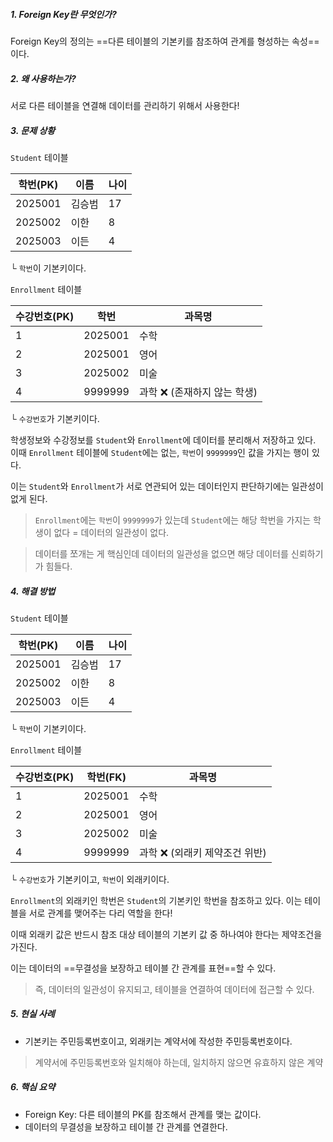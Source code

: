##### 1. Foreign Key란 무엇인가?
Foreign Key의 정의는 ==다른 테이블의 기본키를 참조하여 관계를 형성하는 속성==이다.

##### 2. 왜 사용하는가?
서로 다른 테이블을 연결해 데이터를 관리하기 위해서 사용한다!

##### 3. 문제 상황
`Student` 테이블

| 학번(PK)  | 이름  | 나이  |
| ------- | --- | --- |
| 2025001 | 김승범 | 17  |
| 2025002 | 이한  | 8   |
| 2025003 | 이든  | 4   |
└ `학번`이 기본키이다.

`Enrollment` 테이블

| 수강번호(PK) | 학번      | 과목명               |
| -------- | ------- | ----------------- |
| 1        | 2025001 | 수학                |
| 2        | 2025001 | 영어                |
| 3        | 2025002 | 미술                |
| 4        | 9999999 | 과학 ❌ (존재하지 않는 학생) |
└ `수강번호`가 기본키이다.

학생정보와 수강정보를 `Student`와 `Enrollment`에 데이터를 분리해서 저장하고 있다.
이때 `Enrollment` 테이블에 `Student`에는 없는, `학번`이 `9999999`인 값을 가지는 행이 있다. 

이는 `Student`와 `Enrollment`가 서로 연관되어 있는 데이터인지 판단하기에는 일관성이 없게 된다.
>`Enrollment`에는 `학번`이 `9999999`가 있는데 `Student`에는 해당 학번을 가지는 학생이 없다
>= 데이터의 일관성이 없다.

>데이터를 쪼개는 게 핵심인데 데이터의 일관성을 없으면 해당 데이터를 신뢰하기가 힘들다.
##### 4. 해결 방법
`Student` 테이블

| 학번(PK)  | 이름  | 나이  |
| ------- | --- | --- |
| 2025001 | 김승범 | 17  |
| 2025002 | 이한  | 8   |
| 2025003 | 이든  | 4   |
└ `학번`이 기본키이다.

`Enrollment` 테이블

| 수강번호(PK) | 학번(FK)  | 과목명                |
| -------- | ------- | ------------------ |
| 1        | 2025001 | 수학                 |
| 2        | 2025001 | 영어                 |
| 3        | 2025002 | 미술                 |
| 4        | 9999999 | 과학 ❌ (외래키 제약조건 위반) |
└ `수강번호`가 기본키이고, `학번`이 외래키이다.

`Enrollment`의 외래키인 학번은 `Student`의 기본키인 학번을  참조하고 있다. 
이는 테이블을 서로 관계를 맺어주는 다리 역할을 한다!

이때 외래키 값은 반드시 참조 대상 테이블의 기본키 값 중 하나여야 한다는 제약조건을 가진다.

이는 데이터의 ==무결성을 보장하고 테이블 간 관계를 표현==할 수 있다.

> 즉, 데이터의 일관성이 유지되고, 테이블을 연결하여 데이터에 접근할 수 있다.

##### 5. 현실 사례
- 기본키는 주민등록번호이고, 외래키는 계약서에 작성한 주민등록번호이다.

> 계약서에 주민등록번호와 일치해야 하는데, 일치하지 않으면 유효하지 않은 계약
##### 6. 핵심 요약
- Foreign Key: 다른 테이블의 PK를 참조해서 관계를 맺는 값이다.
- 데이터의 무결성을 보장하고 테이블 간 관계를 연결한다.